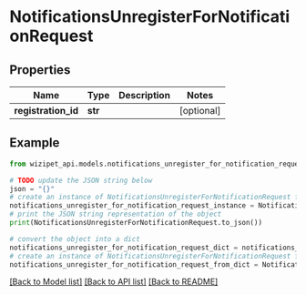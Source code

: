# NotificationsUnregisterForNotificationRequest


## Properties

Name | Type | Description | Notes
------------ | ------------- | ------------- | -------------
**registration_id** | **str** |  | [optional] 

## Example

```python
from wizipet_api.models.notifications_unregister_for_notification_request import NotificationsUnregisterForNotificationRequest

# TODO update the JSON string below
json = "{}"
# create an instance of NotificationsUnregisterForNotificationRequest from a JSON string
notifications_unregister_for_notification_request_instance = NotificationsUnregisterForNotificationRequest.from_json(json)
# print the JSON string representation of the object
print(NotificationsUnregisterForNotificationRequest.to_json())

# convert the object into a dict
notifications_unregister_for_notification_request_dict = notifications_unregister_for_notification_request_instance.to_dict()
# create an instance of NotificationsUnregisterForNotificationRequest from a dict
notifications_unregister_for_notification_request_from_dict = NotificationsUnregisterForNotificationRequest.from_dict(notifications_unregister_for_notification_request_dict)
```
[[Back to Model list]](../README.md#documentation-for-models) [[Back to API list]](../README.md#documentation-for-api-endpoints) [[Back to README]](../README.md)



